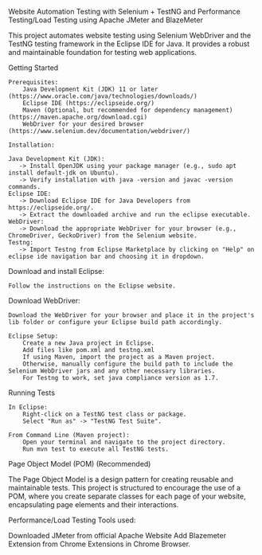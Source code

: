 Website Automation Testing with Selenium + TestNG and Performance Testing/Load Testing using Apache JMeter and BlazeMeter

This project automates website testing using Selenium WebDriver and the TestNG testing framework in the Eclipse IDE for Java. It provides a robust and maintainable foundation for testing web applications.

Getting Started

    Prerequisites:
        Java Development Kit (JDK) 11 or later (https://www.oracle.com/java/technologies/downloads/)
        Eclipse IDE (https://eclipseide.org/)
        Maven (Optional, but recommended for dependency management) (https://maven.apache.org/download.cgi)
        WebDriver for your desired browser (https://www.selenium.dev/documentation/webdriver/)

    Installation:

    Java Development Kit (JDK):
       -> Install OpenJDK using your package manager (e.g., sudo apt install default-jdk on Ubuntu).
       -> Verify installation with java -version and javac -version commands.
    Eclipse IDE:
       -> Download Eclipse IDE for Java Developers from https://eclipseide.org/.
       -> Extract the downloaded archive and run the eclipse executable.
    WebDriver:
       -> Download the appropriate WebDriver for your browser (e.g., ChromeDriver, GeckoDriver) from the Selenium website.
    Testng:
       -> Import Testng from Eclipse Marketplace by clicking on "Help" on eclipse ide navigation bar and choosing it in dropdown.


Download and install Eclipse:

    Follow the instructions on the Eclipse website.

Download WebDriver:

    Download the WebDriver for your browser and place it in the project's lib folder or configure your Eclipse build path accordingly.

    Eclipse Setup:
        Create a new Java project in Eclipse.
        Add files like pom.xml and testng.xml
        If using Maven, import the project as a Maven project.
        Otherwise, manually configure the build path to include the Selenium WebDriver jars and any other necessary libraries.
        For Testng to work, set java compliance version as 1.7.


Running Tests

    In Eclipse:
        Right-click on a TestNG test class or package.
        Select "Run as" -> "TestNG Test Suite".

    From Command Line (Maven project):
        Open your terminal and navigate to the project directory.
        Run mvn test to execute all TestNG tests.

Page Object Model (POM) (Recommended)

The Page Object Model is a design pattern for creating reusable and maintainable tests. This project is structured to encourage the use of a POM, where you create separate classes for each page of your website, encapsulating page elements and their interactions.

Performance/Load Testing Tools used:

Downloaded JMeter from official Apache Website
Add Blazemeter Extension from Chrome Extensions in Chrome Browser. 

